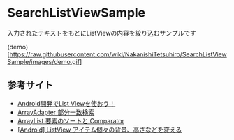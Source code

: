 # SearchListViewSample

入力されたテキストをもとにListViewの内容を絞り込むサンプルです

(demo)[https://raw.githubusercontent.com/wiki/NakanishiTetsuhiro/SearchListViewSample/images/demo.gif]

## 参考サイト

- [Android開発でList Viewを使おう！](https://qiita.com/Tsumugi/items/47f31bb7351979a45653)
- [ArrayAdapter 部分一致検索](http://blog.sfapps.jp/2015/10/17/partial_match_search_in_arrayadapter/)
- [ArrayList 要素のソートと Comparator](http://java.keicode.com/lib/collections-sort.php)
- [[Android] ListView アイテム個々の背景、高さなどを変える](https://akira-watson.com/android/listview-item-adjust.html)
